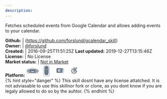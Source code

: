 ```yaml
---
description: 
---
```

Fetches scheduled events from Google Calendar and allows adding events to your calendar.

**Github:** | (https://github.com/forslund/gcalendar_skill)  
**Owner:** | [@forslund](https://github.com/forslund)  
**Created:** | 2016-09-25T11:51:25Z  **Last updated:** 2019-12-27T13:15:46Z  
**License:** | No License  
**Market status:** | [Not in Market](https://market.mycroft.ai/skill/)  
**Platform:**   ![](.gitbook/assets/mark-1-icon.png)  ![](.gitbook/assets/mark-2-icon.png)  ![](.gitbook/assets/picroft-icon.png)  ![](.gitbook/assets/kde.png)   
{% hint style="danger" %}
This skill dosnt have any license attatched. It is not adviasable to use this skillnor fork or clone, as you dont know if you are legaly allowed to do so by the auhtor.
{% endhint %}
